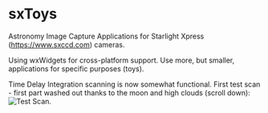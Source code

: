 # sxToys
Astronomy Image Capture Applications for Starlight Xpress (https://www.sxccd.com) cameras.

Using wxWidgets for cross-platform support. Use more, but smaller, applications for specific purposes (toys).

Time Delay Integration scanning is now somewhat functional. First test scan - first part washed out thanks to the moon and high clouds (scroll down):
![Test Scan](https://github.com/dschmenk/sxToys/blob/master/images/testscan1.jpg).
